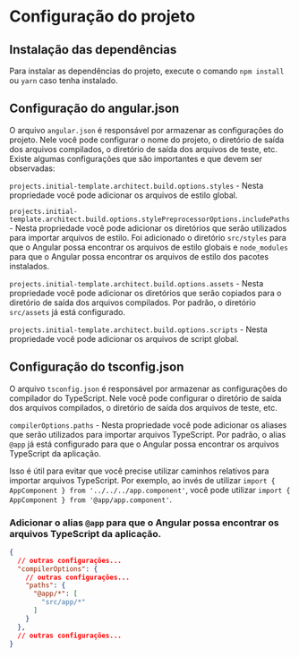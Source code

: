 # Configuração do projeto

## Instalação das dependências

Para instalar as dependências do projeto, execute o comando `npm install` ou `yarn` caso tenha instalado.

## Configuração do angular.json

O arquivo `angular.json` é responsável por armazenar as configurações do projeto. Nele você pode configurar o nome do
projeto, o diretório de saída dos arquivos compilados, o diretório de saída dos arquivos de teste, etc.
Existe algumas configurações que são importantes e que devem ser observadas:

`projects.initial-template.architect.build.options.styles` - Nesta propriedade você pode adicionar os arquivos de estilo
global.

`projects.initial-template.architect.build.options.stylePreprocessorOptions.includePaths` - Nesta propriedade você pode
adicionar os diretórios que serão utilizados para importar arquivos de estilo. Foi adicionado o diretório `src/styles`
para que o Angular possa encontrar os arquivos de estilo globais e `node_modules` para que o Angular possa encontrar os
arquivos de estilo dos pacotes instalados.

`projects.initial-template.architect.build.options.assets` - Nesta propriedade você pode adicionar os diretórios que
serão copiados para o diretório de saída dos arquivos compilados. Por padrão, o diretório `src/assets` já está
configurado.

`projects.initial-template.architect.build.options.scripts` - Nesta propriedade você pode adicionar os arquivos de
script global.

## Configuração do tsconfig.json

O arquivo `tsconfig.json` é responsável por armazenar as configurações do compilador do TypeScript. Nele você pode
configurar o diretório de saída dos arquivos compilados, o diretório de saída dos arquivos de teste, etc.

`compilerOptions.paths` - Nesta propriedade você pode adicionar os aliases que serão utilizados para importar arquivos
TypeScript. Por padrão, o alias `@app` já está configurado para que o Angular possa encontrar os arquivos TypeScript da
aplicação.

Isso é útil para evitar que você precise utilizar caminhos relativos para importar arquivos TypeScript. Por exemplo, ao
invés de utilizar `import { AppComponent } from '../../../app.component'`, você pode
utilizar `import { AppComponent } from '@app/app.component'`.

### Adicionar o alias `@app` para que o Angular possa encontrar os arquivos TypeScript da aplicação.

```json lines
{
  // outras configurações...
  "compilerOptions": {
    // outras configurações...
    "paths": {
      "@app/*": [
        "src/app/*"
      ]
    }
  },
  // outras configurações...
}
```
